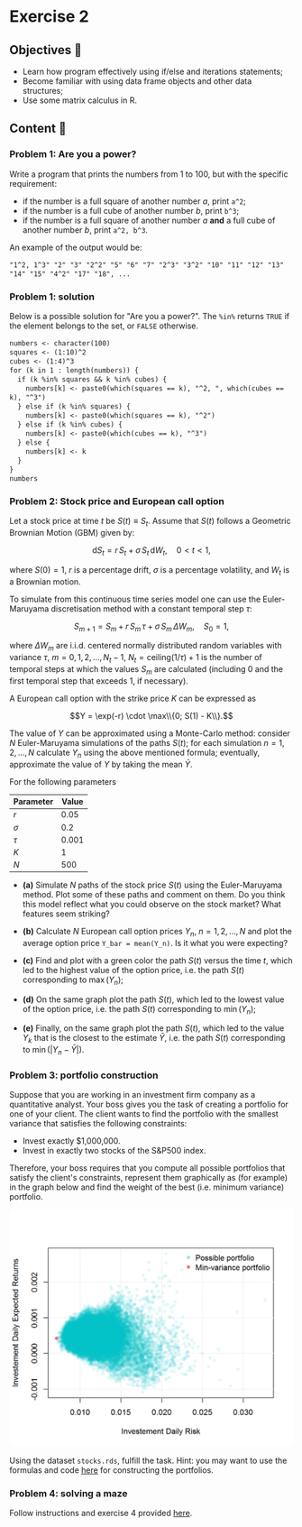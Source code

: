 # Exercise 2



## Objectives :full_moon_with_face: 
- Learn how program effectively using if/else and iterations statements;
- Become familiar with using data frame objects and other data structures;
- Use some matrix calculus in R.



## Content :rocket: 



### Problem 1: Are you a power?
Write a program that prints the numbers from 1 to 100, but with the specific requirement:

- if the number is a full square of another number $a$, print `a^2`;
- if the number is a full cube of another number $b$, print `b^3`;
- if the number is a full square of another number $a$ **and** a full cube of another number $b$, print `a^2, b^3`.

An example of the output would be:

```{r}
"1^2, 1^3" "2" "3" "2^2" "5" "6" "7" "2^3" "3^2" "10" "11" "12" "13" "14" "15" "4^2" "17" "18", ...
```


### Problem 1: solution

Below is a possible solution for "Are you a power?". The `%in%` returns `TRUE` if the element belongs to the set, or `FALSE` otherwise.


```{r}
numbers <- character(100)
squares <- (1:10)^2
cubes <- (1:4)^3
for (k in 1 : length(numbers)) {
  if (k %in% squares && k %in% cubes) {
    numbers[k] <- paste0(which(squares == k), "^2, ", which(cubes == k), "^3")
  } else if (k %in% squares) {
    numbers[k] <- paste0(which(squares == k), "^2")
  } else if (k %in% cubes) {
    numbers[k] <- paste0(which(cubes == k), "^3")
  } else {
    numbers[k] <- k
  }
}
numbers
```


### Problem 2: Stock price and European call option

Let a stock price at time $t$ be $S(t) \equiv S_t$. Assume that $S(t)$ follows a Geometric Brownian Motion (GBM) given by:

$$\mathrm{d}S_t = r\,S_t  + \sigma \, S_t \, \mathrm{d}W_t, \quad 0 < t < 1,$$

where $S(0) = 1$, $r$ is a percentage drift, $\sigma$ is a percentage volatility, and $W_t$ is a Brownian motion.

To simulate from this continuous time series model one can use the Euler-Maruyama discretisation method with a constant temporal step $\tau$:

$$S_{m+1} = S_m + r\,S_m\,\tau + \sigma\,S_m\,\Delta W_m, \quad S_0 = 1,$$

where $\Delta W_m$ are i.i.d. centered normally distributed random variables with variance $\tau$, $m = 0, 1, 2, \ldots, N_t - 1$, $N_t = \text{ceiling}(1/\tau) + 1$ is the number of temporal steps at which the values $S_m$ are calculated (including $0$ and the first temporal step that exceeds $1$, if necessary).

A European call option with the strike price $K$ can be expressed as

$$Y = \exp(-r) \cdot \max\\{0; S(1) - K\\}.$$

The value of $Y$ can be approximated using a Monte-Carlo method: consider $N$ Euler-Maruyama simulations of the paths $S(t)$; for each simulation $n = 1, 2, \ldots, N$ calculate $Y_{n}$ using the above mentioned formula; eventually, approximate the value of $Y$ by taking the mean $\bar{Y}$.

For the following parameters

|Parameter|Value|
|---|---|
|$r$|0.05|
|$\sigma$|0.2|
|$\tau$|0.001|
|$K$|1|
|$N$|500|

- **(a)** Simulate $N$ paths of the stock price $S(t)$ using the Euler-Maruyama method. Plot some of these paths and comment on them. Do you think this model reflect what you could observe on the stock market? What features seem striking?

- **(b)** Calculate $N$ European call option prices $Y_n$, $n = 1, 2, \ldots, N$ and plot the average option price `Y_bar = mean(Y_n)`. Is it what you were expecting?

- **\(c)** Find and plot with a green color the path $S(t)$ versus the time $t$, which led to the highest value of the option price, i.e. the path $S(t)$ corresponding to $\max(Y_n)$;

- **(d)** On the same graph plot the path $S(t)$, which led to the lowest value of the option price, i.e. the path $S(t)$ corresponding to $\min(Y_n)$;

- **(e)** Finally, on the same graph plot the path $S(t)$, which led to the value $Y_k$ that is the closest to the estimate $\bar{Y}$, i.e. the path $S(t)$ corresponding to $\min(|Y_n - \bar{Y}|)$.

### Problem 3: portfolio construction
Suppose that you are working in an investment firm company as a quantitative analyst. Your boss gives you the task of creating a portfolio for one of your client. The client wants to find the portfolio with the smallest variance that satisfies the following constraints:

- Invest exactly $1,000,000.
- Invest in exactly two stocks of the S&P500 index.

Therefore, your boss requires that you compute all possible portfolios that satisfy the client's constraints, represent them graphically as (for example) in the graph below and find the weight of the best (i.e. minimum variance) portfolio.

<img src="hw2_Pr4_portfolio.png" alt="map" width="600px"/>

Using the dataset `stocks.rds`, fulfill the task. Hint: you may want to use the formulas and code [here](https://smac-group.github.io/ds/section-data.html#section-example-portfolio-optimization) for constructing the portfolios.

### Problem 4: solving a maze
Follow instructions and exercise 4 provided [here](https://intro-to-ds.netlify.app/chapter2).
